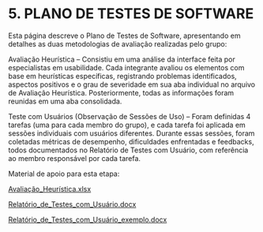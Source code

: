 # 5. PLANO DE TESTES DE SOFTWARE
   
Esta página descreve o Plano de Testes de Software, apresentando em detalhes as duas metodologias de avaliação realizadas pelo grupo: 

   Avaliação Heurística – Consistiu em uma análise da interface feita por especialistas em usabilidade. Cada integrante avaliou os elementos com base em heurísticas específicas, registrando problemas identificados, aspectos positivos e o grau de severidade em sua aba individual no arquivo de Avaliação Heurística. Posteriormente, todas as informações foram reunidas em uma aba consolidada. 

   Teste com Usuários (Observação de Sessões de Uso) – Foram definidas 4 tarefas (uma para cada membro do grupo), e cada tarefa foi aplicada em sessões individuais com usuários diferentes. Durante essas sessões, foram coletadas métricas de desempenho, dificuldades enfrentadas e feedbacks, todos documentados no Relatório de Testes com Usuário, com referência ao membro responsável por cada tarefa. 

Material de apoio para esta etapa:


[Avaliação_Heurística.xlsx](https://github.com/user-attachments/files/16501461/Avaliacao_Heuristica.xlsx) 

[Relatório_de_Testes_com_Usuário.docx](https://github.com/user-attachments/files/16501456/Relatorio_de_Testes_com_Usuario.docx)

[Relatório_de_Testes_com_Usuário_exemplo.docx](https://github.com/user-attachments/files/16501459/Relatorio_de_Testes_com_Usuario_exemplo.docx)
